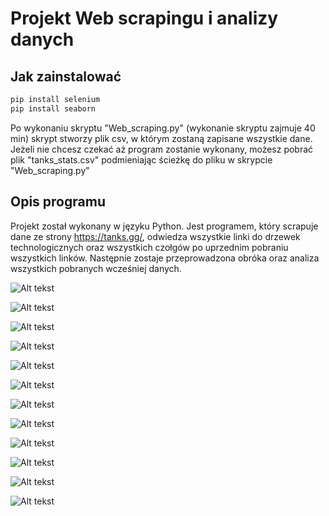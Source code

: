 # Projekt Web scrapingu i analizy danych 

## Jak zainstalować

```python
pip install selenium
pip install seaborn
```
Po wykonaniu skryptu "Web_scraping.py" (wykonanie skryptu zajmuje 40 min) skrypt stworzy plik csv, w którym zostaną zapisane wszystkie dane. Jeżeli nie chcesz czekać aż program zostanie wykonany, możesz pobrać plik "tanks_stats.csv" podmieniając ścieżkę do pliku w skrypcie "Web_scraping.py"

## Opis programu
Projekt został wykonany w języku Python. Jest programem, który scrapuje dane ze strony https://tanks.gg/, odwiedza wszystkie linki do drzewek technologicznych oraz wszystkich czołgów po uprzednim pobraniu wszystkich linków. Następnie zostaje przeprowadzona obróka oraz analiza wszystkich pobranych wcześniej danych.


![Alt tekst](https://github.com/Geraaad330/Web-scraping-and-data-analysis-project/blob/main/pictures/web_scraping1.png)

![Alt tekst](https://github.com/Geraaad330/Web-scraping-and-data-analysis-project/blob/main/pictures/web_scraping2.png)

![Alt tekst](https://github.com/Geraaad330/Web-scraping-and-data-analysis-project/blob/main/pictures/web_scraping3.png)

![Alt tekst](https://github.com/Geraaad330/Web-scraping-and-data-analysis-project/blob/main/pictures/web_scraping4.png)

![Alt tekst](https://github.com/Geraaad330/Web-scraping-and-data-analysis-project/blob/main/pictures/web_scraping5.png)

![Alt tekst](https://github.com/Geraaad330/Web-scraping-and-data-analysis-project/blob/main/pictures/web_scraping6.png)

![Alt tekst](https://github.com/Geraaad330/Web-scraping-and-data-analysis-project/blob/main/pictures/web_scraping7.png)

![Alt tekst](https://github.com/Geraaad330/Web-scraping-and-data-analysis-project/blob/main/pictures/web_scraping8.png)

![Alt tekst](https://github.com/Geraaad330/Web-scraping-and-data-analysis-project/blob/main/pictures/web_scraping9.png)

![Alt tekst](https://github.com/Geraaad330/Web-scraping-and-data-analysis-project/blob/main/pictures/web_scraping10.png)

![Alt tekst](https://github.com/Geraaad330/Web-scraping-and-data-analysis-project/blob/main/pictures/web_scraping11.png)

![Alt tekst](https://github.com/Geraaad330/Web-scraping-and-data-analysis-project/blob/main/pictures/web_scraping12.png)

